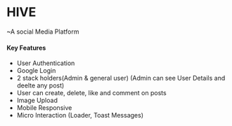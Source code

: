 <h1>HIVE</h1><span>~A social Media Platform</span>



<h4>Key Features</h4>
<ul>
  <li>User Authentication</li>
  <li>Google Login</li>
  <li>2 stack holders(Admin & general user) (Admin can see User Details and deelte any post)</li> 
  <li>User can create, delete, like and comment on posts</li>
  <li>Image Upload</li>
  <li>Mobile Responsive</li>
  <li>Micro Interaction (Loader, Toast Messages)</li>
</ul>

